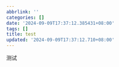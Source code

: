 ```yaml
---
abbrlink: ''
categories: []
date: '2024-09-09T17:37:12.385431+08:00'
tags: []
title: test
updated: '2024-09-09T17:37:12.710+08:00'
---
```

测试
